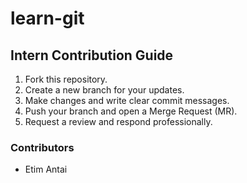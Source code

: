 # learn-git
## Intern Contribution Guide
1. Fork this repository.
2. Create a new branch for your updates.
3. Make changes and write clear commit messages.
4. Push your branch and open a Merge Request (MR).
5. Request a review and respond professionally.

### Contributors
- Etim Antai
